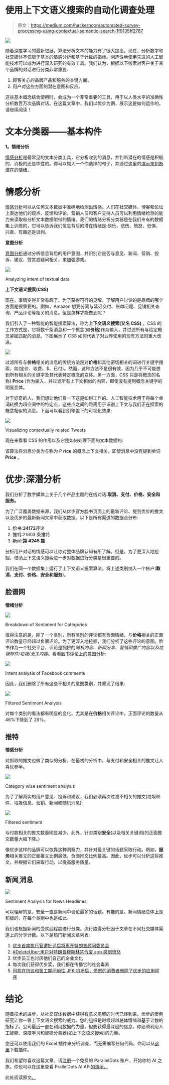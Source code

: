 # 使用上下文语义搜索的自动化调查处理

> 原文：<https://medium.com/hackernoon/automated-survey-processing-using-contextual-semantic-search-1f9135ff2787>

![](img/f23e100031479b5dd71c169863f6be96.png)

随着深度学习的最新进展，算法分析文本的能力有了很大提高。现在，分析数字和社交媒体不仅限于基本的情感分析和基于计数的指标。创造性地使用先进的人工智能技术可以成为进行深入研究的有效工具。我们认为，根据以下线索对客户关于某个品牌的对话进行分类非常重要:

1.  顾客关心的品牌产品和服务的关键方面。
2.  用户对这些方面的潜在意图和反应。

这些基本概念结合使用时，会成为一个非常重要的工具，用于以人类水平的准确性分析数百万次品牌对话。在这篇文章中，我们以优步为例，展示这是如何运作的。请继续阅读！

# 文本分类器——基本构件

**1。情绪分析**

[情感分析](https://www.paralleldots.com/sentiment-analysis)是最常见的文本分类工具，它分析收到的消息，并判断潜在的情感是积极的、消极的还是中性的。你可以输入一个你选择的句子，并通过这里的[演示来判断潜在的情绪。](https://www.paralleldots.com/sentiment-analysis)

# 情感分析

[情感分析](https://www.paralleldots.com/emotion-detection)可以从任何文本数据中准确地检测出情感。人们在社交媒体、博客和论坛上表达他们的观点、反馈和评论。营销人员和客户支持人员可以利用情绪检测的能力来读取和分析文本数据附带的情绪。我们的情绪分析分类器是在我们专有的数据集上训练的，它可以告诉我们信息背后的潜在情绪是:快乐、悲伤、愤怒、恐惧、兴奋、有趣还是讽刺。

**意图分析**

[意图分析](https://www.paralleldots.com/intent-analysis)通过分析信息背后的用户意图，并识别它是否与意见、新闻、营销、投诉、建议、赞赏或疑问相关，来加强游戏。

![](img/4535e0faac2533e021483ab69cd98d57.png)

Analyzing intent of textual data

**上下文语义搜索(CSS)**

现在，事情变得非常有趣了。为了获得可行的见解，了解用户讨论的是品牌的哪个方面是很重要的。例如，Amazon 想要分离与延迟交付、账单问题、促销相关查询、产品评论等相关的消息。但是怎样才能做到呢？

我们引入了一种智能的智能搜索算法，称为**上下文语义搜索(又名 CSS)** 。CSS 的工作方式是，它将数千条消息和一个概念(如**价格**)作为输入，并过滤所有与给定概念紧密匹配的消息。下图展示了 CSS 如何代表了对业界使用的现有方法的重大改进。

![](img/6b9c7f3b1a516be3da8f4be865f5c786.png)

过滤所有与**价格**相关的消息的传统方法是对**价格**和其他密切相关的词进行关键字搜索，如(定价、收费、$、已付)。然而，这种方法不是很有效，因为几乎不可能想到所有相关的关键字及其代表特定概念的变体。另一方面，CSS 只是将概念的名称( **Price** )作为输入，并过滤所有上下文相似的内容，即使没有提到概念关键字的明显变体。

对于好奇的人，我们想让他们看一下这是如何工作的。人工智能技术用于将每个单词转换为超空间中的特定点，这些点之间的距离用于识别上下文与我们正在探索的概念相似的消息。下面可以看到引擎盖下的可视化效果:

![](img/355776b9453df04bc944937868bf7a0b.png)

Visualizing contextually related Tweets

现在来看看 CSS 的作用以及它是如何处理下面的文本数据的:

该算法将消息分类为与称为 P **rice** 的概念上下文相关，即使消息中没有提到单词 **Price** 。

# 优步:深潜分析

我们分析了数字媒体上关于几个产品主题的在线对话:**取消、支付、价格、安全和服务。**

为了广泛覆盖数据来源，我们从优步官方脸书页面上的最新评论、提到优步的推文以及优步的最新新闻文章中获取数据。以下是所有渠道的数据点分布:

1.  脸书:**34173**评论
2.  推特:21603 条推特
3.  新闻:**第 4245 篇**

分析用户对话的情感可以让你对整体品牌认知有所了解。但是，为了更深入地挖掘，借助上下文语义搜索进一步对数据进行分类是很重要的。

我们在同一个数据集上运行了上下文语义搜索算法，将上述类别纳入一个帐户(**取消、支付、价格、安全和服务**)。

## 脸谱网

**情绪分析**

![](img/f178b470b6f81ce701f07f12cf9014ee.png)

Breakdown of Sentiment for Categories

值得注意的是，除了一个类别，所有类别的评论都有负面情绪。与**价格**相关的正面评论数量已经超过负面评论。为了更深入地挖掘，我们分析了这些评论的意图。脸书作为一个社交平台，评论是拥挤的*随机内容、新闻分享、营销和推广内容以及垃圾邮件/垃圾/无关内容*。看看脸书评论上的意图分析:

![](img/8b994f8aed26b8abb92cddfef52cf3af.png)

Intent analysis of Facebook comments

因此，我们删除了所有这些不相关的意图类别，并重现了结果:

![](img/928a3892e4e9ea80e71c080bc8596bdc.png)

Filtered Sentiment Analysis

对每个类别的看法都有明显的变化。尤其是在**价格**相关评论中，正面评论的数量从 46%下降到了 29%。

## 推特

**情感分析**

对抓取的推文也做了类似的分析。在最初的分析中，与支付和安全相关的推文让人喜忧参半。

![](img/bf0c5313c4e658cf4ea40434329343a0.png)

Category wise sentiment analysis

为了了解真实的用户意见、投诉和建议，我们必须再次过滤不相关的推文(垃圾邮件、垃圾信息、营销、新闻和随机消息):

![](img/81d6ba7c353c034e7842db1c298da728.png)

Filtered sentiment

与付款相关的推文数量明显减少。此外，针对类别**安全**(以及相关关键词)的正面推文数量大幅下降。)

像优步这样的品牌可以依靠这种洞察力，并针对最关键的话题采取行动。例如，**服务**相关推文的正面推文比例最低，负面推文比例最高。因此，优步可以分析这些推文，并根据它们采取行动，以提高服务质量。

## 新闻ˌ消息

![](img/a2064942a4d9f56ad9f8eaef85523b77.png)

Sentiment Analysis for News Headlines

可以理解的是，安全一直是新闻中谈论最多的话题。有趣的是，新闻情绪总体上是积极的，在每个类别中也是如此。

我们也根据新闻的受欢迎程度进行分类。流行度得分归因于文章在不同社交媒体渠道上的分享计数。以下是热门新闻文章列表:

1.  [优步首席执行官遭批评后将离开特朗普顾问委员会](https://www.nytimes.com/2017/02/02/technology/uber-ceo-travis-kalanick-trump-advisory-council.html?_r=0)
2.  [#DeleteUber:用户对特朗普穆斯林禁令废 app 感到愤怒](http://www.aljazeera.com/news/2017/01/deleteuber-users-angry-trump-muslim-ban-scrap-app-170129082003307.html)
3.  优步员工也讨厌他们自己的企业文化
4.  每次我们获得优步奖，我们都在传播它的社会毒素
5.  [司机在抗议和罢工期间前往 JFK 机场后，愤怒的消费者删除了优步的应用程序](http://www.businessinsider.in/Furious-customers-are-deleting-the-Uber-app-after-drivers-went-to-JFK-airport-during-a-protest-and-strike/articleshow/56859124.cms)

# 结论

随着技术的进步，从社交媒体数据中获得有意义见解的时代已经到来。优步的案例研究让你一瞥上下文语义搜索的威力。您的组织是时候超越总体情绪和基于计数的指标了。公司最近一直在利用数据的力量，但要获得最深层的信息，你必须利用人工智能、深度学习和智能分类器(如上下文语义搜索)的力量。

您还可以使用我们的 Excel 插件来分析调查，而无需编写任何代码。你可以从[这里](https://www.paralleldots.com/excel-plugin)下载插件。

我们希望你喜欢这篇文章。请[注册](http://user.apis.paralleldots.com/signing-up?utm_source=blog&utm_medium=chat&utm_campaign=paralleldots_blog)一个免费的 ParallelDots 账户，开始你的 AI 之旅。你也可以在这里查看 PrallelDots AI API[的演示。](https://www.paralleldots.com/ai-apis)

此处阅读原文[。](https://blog.paralleldots.com/product/contextual-semantic-search-concept-analysis-applications/)